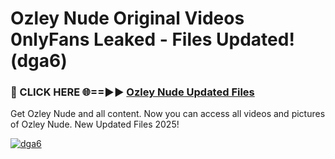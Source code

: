 # Ozley Nude Original Videos 0nlyFans Leaked - Files Updated! (dga6)

<h3>🔴 CLICK HERE 🌐==►► <a href="https://tinyurl.com/5h6xmrr3" rel="nofollow">Ozley Nude Updated Files</a></h3>

Get Ozley Nude and all content. Now you can access all videos and pictures of Ozley Nude. New Updated Files 2025!

[![dga6](https://i.imgur.com/KVD873Z.gif)](https://tinyurl.com/5h6xmrr3)
